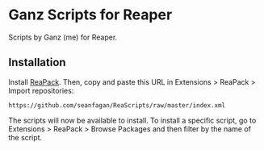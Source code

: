# Ganz Scripts for Reaper
Scripts by Ganz (me) for Reaper.

## Installation
Install [ReaPack](https://reapack.com/). Then, copy and paste this URL in Extensions > ReaPack > Import repositories:
```
https://github.com/seanfagan/ReaScripts/raw/master/index.xml
```
The scripts will now be available to install. To install a specific script, go to Extensions > ReaPack > Browse Packages and then filter by the name of the script.
